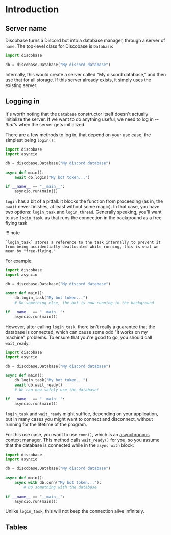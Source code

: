 # Introduction

## Server name

Discobase turns a Discord bot into a database manager, through a server of `name`. The top-level class for Discobase is `Database`:

```py
import discobase

db = discobase.Database("My discord database")
```

Internally, this would create a server called "My discord database," and then use that for all storage. If this server already exists, it simply uses the existing server.

## Logging in

It's worth noting that the `Database` constructor itself doesn't actually initialize the server. If we want to do anything useful, we need to log in -- _that's_ when the server gets initialized.

There are a few methods to log in, that depend on your use case, the simplest being `login()`:

```py
import discobase
import asyncio

db = discobase.Database("My discord database")

async def main():
    await db.login("My bot token...")

if __name__ == "__main__":
    asyncio.run(main())
```

`login` has a bit of a pitfall: it blocks the function from proceeding (as in, the `await` never finishes, at least without some magic). In that case, you have two options: `login_task` and `login_thread`. Generally speaking, you'll want to use `login_task`, as that runs the connection in the background as a free-flying task.

!!! note

    `login_task` stores a reference to the task internally to prevent it from being accidentially deallocated while running, this is what we mean by "free-flying."

For example:

```py
import discobase
import asyncio

db = discobase.Database("My discord database")

async def main():
    db.login_task("My bot token...")
    # Do something else, the bot is now running in the background

if __name__ == "__main__":
    asyncio.run(main())
```

However, after calling `login_task`, there isn't really a guarantee that the database is connected, which can cause some odd "it works on my machine" problems. To ensure that you're good to go, you should call `wait_ready`:

```py
import discobase
import asyncio

db = discobase.Database("My discord database")

async def main():
    db.login_task("My bot token...")
    await db.wait_ready()
    # We can now safely use the database!

if __name__ == "__main__":
    asyncio.run(main())
```

`login_task` and `wait_ready` might suffice, depending on your application, but in many cases you might want to connect and disconnect, without running for the lifetime of the program.

For this use case, you want to use `conn()`, which is an [asynchronous context manager](https://docs.python.org/3/reference/datamodel.html#async-context-managers). This method calls `wait_ready()` for you, so you assume that the database is connected while in the `async with` block:

```py
import discobase
import asyncio

db = discobase.Database("My discord database")

async def main():
    async with db.conn("My bot token..."):
        # Do something with the database

if __name__ == "__main__":
    asyncio.run(main())
```

Unlike `login_task`, this will not keep the connection alive infinitely.

## Tables
